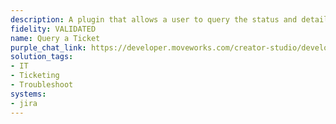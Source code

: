 ```yaml
---
description: A plugin that allows a user to query the status and details of a ticket.
fidelity: VALIDATED
name: Query a Ticket
purple_chat_link: https://developer.moveworks.com/creator-studio/developer-tools/purple-chat-builder/?workspace=%7B%22title%22%3A%22My+Workspace%22%2C%22botSettings%22%3A%7B%22name%22%3A%22%22%2C%22imageUrl%22%3A%22%22%7D%2C%22mocks%22%3A%5B%7B%22id%22%3A9997%2C%22title%22%3A%22New+Mock%22%2C%22transcript%22%3A%7B%22messages%22%3A%5B%7B%22from%22%3A%22USER%22%2C%22text%22%3A%22%3Cp%3ECan+you+provide+details+for+JIRA-123.%3C%2Fp%3E%22%7D%2C%7B%22from%22%3A%22ANNOTATION%22%2C%22text%22%3A%22Searches+JIRA+for+ticket+details%22%7D%2C%7B%22from%22%3A%22BOT%22%2C%22text%22%3A%22%3Cp%3EI%27ve+retrieved+the+ticket+details+for+you.%3Cbr%3E%3C%2Fp%3E%22%2C%22cards%22%3A%5B%7B%22title%22%3A%22%3Cp%3EJIRA-123%3A+Website+loading+issue%3Cbr%3E%3C%2Fp%3E%22%2C%22text%22%3A%22%3Cp%3E%3Cb%3EStatus%3A%3C%2Fb%3E+In+Progress%3Cbr%3E%3Cb%3EAssigned+to%3A%3C%2Fb%3E+Jane+Doe%3Cbr%3E%3Cb%3EPriority%3A%3C%2Fb%3E+High%3Cbr%3E%3Cb%3EDue+Date%3A%3C%2Fb%3E+2025-04-20%3C%2Fp%3E%22%7D%5D%7D%5D%2C%22settings%22%3A%7B%22colorStyle%22%3A%22LIGHT%22%2C%22startTime%22%3A%2211%3A43%2BAM%22%2C%22defaultPerson%22%3A%22GWEN%22%2C%22editable%22%3Atrue%2C%22botName%22%3A%22%22%2C%22botImageUrl%22%3A%22%22%7D%7D%7D%5D%7D
solution_tags:
- IT
- Ticketing
- Troubleshoot
systems:
- jira
---
```


